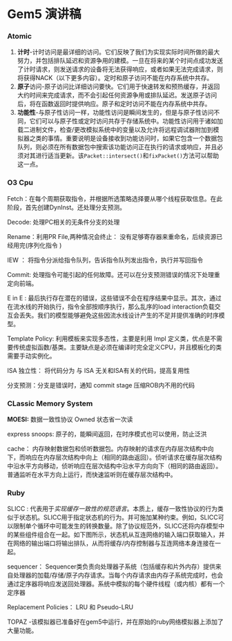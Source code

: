 # Gem5 演讲稿

### Atomic

1. **计时**-计时访问是最详细的访问。它们反映了我们为实现实际时间所做的最大努力，并包括排队延迟和资源争用的建模。一旦在将来的某个时间点成功发送了计时请求，则发送请求的设备将无法获得响应，或者如果无法完成请求，则将获得NACK（以下更多内容）。定时和原子访问不能在内存系统中共存。
2. **原子**访问-原子访问比详细访问要快。它们用于快速转发和预热缓存，并返回大约时间来完成请求，而不会引起任何资源争用或排队延迟。发送原子访问后，将在函数返回时提供响应。原子和定时访问不能在内存系统中共存。
3. **功能性**-与原子性访问一样，功能性访问是瞬间发生的，但是与原子性访问不同，它们可以与原子性或定时访问共存于存储系统中。功能性访问用于诸如加载二进制文件，检查/更改模拟系统中的变量以及允许将远程调试器附加到模拟器之类的事情。重要说明是设备接收到功能访问时，如果它包含一个数据包队列，则必须在所有数据包中搜索该功能访问正在执行的请求或响应，并且必须对其进行适当更新。该`Packet::intersect()`和`fixPacket()`方法可以帮助这一点。

### O3 Cpu

Fetch：在每个周期获取指令，并根据所选策略选择要从哪个线程获取信息。在此阶段，首先创建DynInst。还处理分支预测。

Decode:  处理PC相关的无条件分支的处理

Rename：利用PR File,两种情况会终止： 没有足够寄存器来重命名，后续资源已经用完(序列化指令 )

IEW ： 将指令分派给指令队列，告诉指令队列发出指令，执行并写回指令

Commit: 处理指令可能引起的任何故障。还可以在分支预测错误的情况下处理重定向前端。

E in E : 最后执行存在潜在的错误，这些错误不会在程序结果中显示。其次，通过在流水线的开始执行，指令全部按顺序执行，那么乱序的load interaction负载交互会丢失。我们的模型能够避免这些因流水线设计产生的不足并提供准确的时序模型。

Template Policy: 利用模板来实现多态性，主要是利用 Impl 定义类，优点是不需要传统虚拟函数/基类。主要缺点是必须在编译时完全定义CPU，并且模板化的类需要手动实例化。

ISA 独立性： 将代码分为 与 ISA 无关和ISA有关的代码，提高复用性

分支预测：分支是错误时，通知 commit stage 压缩ROB内不用的代码

### CLassic Memory System

**MOESI:**  数据一致性协议 Owned 状态省一次读

express snoops: 原子的，能瞬间返回，在时序模式也可以使用，防止泛洪

cache： 内存映射数据包和侦听数据包。内存映射的请求在内存层次结构中向下，而响应在内存层次结构中向上（相同的路由返回）。侦听请求在缓存层次结构中沿水平方向移动，侦听响应在层次结构中沿水平方向向下（相同的路由返回）。普通监听在水平方向上运行，而快速监听则在缓存层次结构中。

### Ruby

SLICC :  代表用于*实现缓存一致性的规范语言*。本质上，缓存一致性协议的行为类似于状态机。SLICC用于指定状态机的行为。并可施加某种约束。例如，SLICC可以限制单个循环中可能发生的转换数量。除了协议规范外，SLICC还将内存模型中的某些组件组合在一起。如下图所示，状态机从互连网络的输入端口获取输入，并在网络的输出端口将输出排队，从而将缓存/内存控制器与互连网络本身连接在一起。

sequencer： Sequencer类负责向处理器子系统（包括缓存和片外内存）提供来自处理器的加载/存储/原子内存请求。当每个内存请求由内存子系统完成时，也会通过定序器将响应发送回处理器。系统中模拟的每个硬件线程（或内核）都有一个定序器

Replacement Policies： LRU 和 Pseudo-LRU

TOPAZ -该模拟器已准备好在gem5中运行，并在原始的ruby网络模拟器上添加了大量功能。



